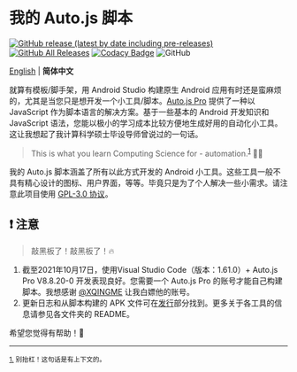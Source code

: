 # 我的 Auto.js 脚本

[![GitHub release (latest by date including pre-releases)](https://img.shields.io/github/v/release/ArvinZJC/MyAutoJsScripts?include_prereleases)](../../releases)
[![GitHub All Releases](https://img.shields.io/github/downloads/ArvinZJC/MyAutoJsScripts/total)](../../releases)
[![Codacy Badge](https://app.codacy.com/project/badge/Grade/4179729959ff4ecebd8da1baa549ed64)](https://www.codacy.com/gh/ArvinZJC/MyAutoJsScripts/dashboard?utm_source=github.com&amp;utm_medium=referral&amp;utm_content=ArvinZJC/MyAutoJsScripts&amp;utm_campaign=Badge_Grade)
![GitHub](https://img.shields.io/github/license/ArvinZJC/MyAutoJsScripts)

[English](./README.md) | **简体中文**

就算有模板/脚手架，用 Android Studio 构建原生 Android 应用有时还是蛮麻烦的，尤其是当您只是想开发一个小工具/脚本。[Auto.js Pro](https://pro.autojs.org/) 提供了一种以 JavaScript 作为脚本语言的解决方案。基于一些基本的 Android 开发知识和 JavaScript 语法，您能以极小的学习成本比较方便地生成好用的自动化小工具。这让我想起了我计算科学硕士毕设导师曾说过的一句话。

> This is what you learn Computing Science for - automation.<sup id="source1">[1](#footnote1)</sup> 👨‍🔧

我的 Auto.js 脚本涵盖了所有以此方式开发的 Android 小工具。这些工具一般不具有精心设计的图标、用户界面，等等。毕竟只是为了个人解决一些小需求。请注意此项目使用 [GPL-3.0 协议](./LICENSE)。

## ❗ 注意

> 敲黑板了！敲黑板了！🔥

1. 截至2021年10月17日，使用Visual Studio Code（版本：1.61.0）+ Auto.js Pro V8.8.20-0 开发表现良好。您需要一个 Auto.js Pro 的账号才能自己构建脚本。我想感谢 [@XQINGME](https://github.com/XQINGME) 让我白嫖他的账号。
2. 更新日志和从脚本构建的 APK 文件可在[发行](../../releases)部分找到。更多关于各工具的信息请参见各文件夹的 README。

希望您觉得有帮助！💖

****

<sub id="footnote1">[1.](#source1) 别抬杠！这句话是有上下文的。</sub>
